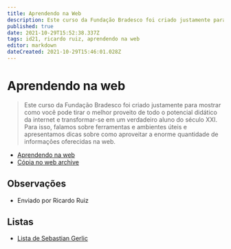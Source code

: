 ```yaml
---
title: Aprendendo na Web
description: Este curso da Fundação Bradesco foi criado justamente para mostrar como você pode tirar o melhor proveito de todo o potencial didático da internet e transformar-se em um verdadeiro aluno do século XXI.
published: true
date: 2021-10-29T15:52:38.337Z
tags: id21, ricardo ruiz, aprendendo na web
editor: markdown
dateCreated: 2021-10-29T15:46:01.028Z
---
```


# Aprendendo na web

> Este curso da Fundação Bradesco foi criado justamente para mostrar como você pode tirar o melhor proveito de todo o potencial didático da internet e transformar-se em um verdadeiro aluno do século XXI. Para isso, falamos sobre ferramentas e ambientes úteis e apresentamos dicas sobre como aproveitar a enorme quantidade de informações oferecidas na web.

 - [Aprendendo na web](https://www.ev.org.br/cursos/aprendendo-na-web)
 - [Cópia no web archive](https://web.archive.org/web/20210224064844/https://www.ev.org.br/cursos/aprendendo-na-web)

## Observações

- Enviado por Ricardo Ruiz

## Listas

 - [Lista de Sebastian Gerlic](/listas/ricardo-ruiz)